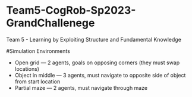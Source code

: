 # Team5-CogRob-Sp2023-GrandChallenege
Team 5 - Learning by Exploiting Structure and Fundamental Knowledge

#Simulation Environments

* Open grid — 2 agents, goals on opposing corners (they must swap locations)
* Object in middle — 3 agents, must navigate to opposite side of object from start location
* Partial maze — 2 agents, must navigate through maze